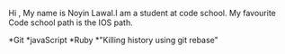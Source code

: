 Hi , My name is Noyin Lawal.I am a student at code school.
My favourite Code school path is the IOS path.

*Git
*javaScript
*Ruby
*"Killing history using git rebase"
